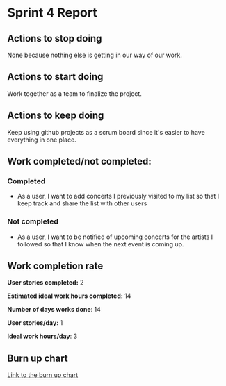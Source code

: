 
# Sprint 4 Report


## Actions to stop doing
None because nothing else is getting in our way of our work.


## Actions to start doing
Work together as a team to finalize the project.


## Actions to keep doing
Keep using github projects as a scrum board since it's easier to have everything in one place.


## Work completed/not completed:

### Completed
-  As a user, I want to add concerts I previously visited to my list so that I keep track and share the list with other users

### Not completed
-  As a user, I want to be notified of upcoming concerts for the artists I followed so that I know when the next event is coming up.

## Work completion rate

**User stories completed:** 2

**Estimated ideal work hours completed:** 14

**Number of days works done**: 14

**User stories/day:** 1

**Ideal work hours/day**: 3

## Burn up chart

[Link to the burn up chart](https://docs.google.com/spreadsheets/d/1akFnJhIrnlDv9V4Q-EWvTyTkKip66tUm2BAk8Ke594I/edit#gid=0)
